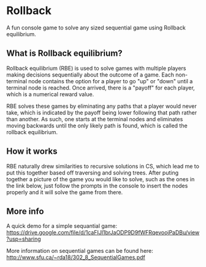 # Rollback

A fun console game to solve any sized sequential game using Rollback equilibrium.

## What is Rollback equilibrium?
Rollback equilibrium (RBE) is used to solve games with multiple players making decisions sequentially about the outcome of a game. Each non-terminal node contains the option for a player to go "up" or "down" until a terminal node is reached. Once arrived, there is a "payoff" for each player, which is a numerical reward value.

RBE solves these games by eliminating any paths that a player would never take, which is indicated by the payoff being lower following that path rather than another. As such, one starts at the terminal nodes and eliminates moving backwards until the only likely path is found, which is called the rollback equilibrium.

## How it works

RBE naturally drew similarities to recursive solutions in CS, which lead me to put this together based off traversing and solving trees. After puting together a picture of the game you would like to solve, such as the ones in the link below, just follow the prompts in the console to insert the nodes properly and it will solve the game from there.


## More info
A quick demo for a simple sequantial game: https://drive.google.com/file/d/1caFIJl1brJaODP9D9fWFRqevoojPaDBu/view?usp=sharing 

More information on sequential games can be found here: http://www.sfu.ca/~rda18/302_8_SequentialGames.pdf
